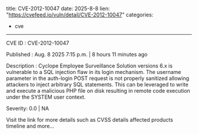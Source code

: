  
title: CVE-2012-10047
date: 2025-8-8
lien: "https://cvefeed.io/vuln/detail/CVE-2012-10047"
categories:
  - cve
---

CVE ID : CVE-2012-10047

Published :  Aug. 8
2025
7:15 p.m. | 8 hours
11 minutes ago

Description : Cyclope Employee Surveillance Solution versions 6.x is vulnerable to a SQL injection flaw in its login mechanism. The username parameter in the auth-login POST request is not properly sanitized
allowing attackers to inject arbitrary SQL statements. This can be leveraged to write and execute a malicious PHP file on disk
resulting in remote code execution under the SYSTEM user context.

Severity: 0.0 | NA

Visit the link for more details
such as CVSS details
affected products
timeline
and more...
